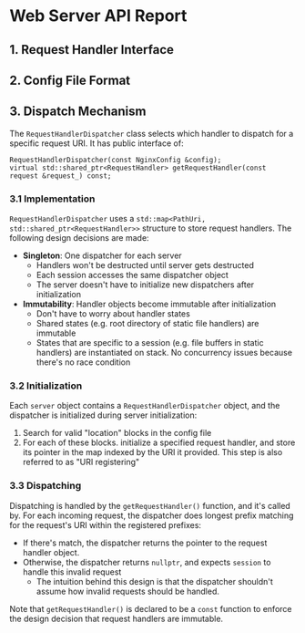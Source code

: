 # Web Server API Report
## 1. Request Handler Interface

## 2. Config File Format

## 3. Dispatch Mechanism
The `RequestHandlerDispatcher` class selects which handler to dispatch for a specific request URI. It has public interface of:
```
RequestHandlerDispatcher(const NginxConfig &config);
virtual std::shared_ptr<RequestHandler> getRequestHandler(const request &request_) const;
```

### 3.1 Implementation
`RequestHandlerDispatcher` uses a `std::map<PathUri, std::shared_ptr<RequestHandler>>` structure to store request handlers. The following design decisions are made:  
* **Singleton**: One dispatcher for each server
  * Handlers won't be destructed until server gets destructed
  * Each session accesses the same dispatcher object
  * The server doesn't have to initialize new dispatchers after initialization
* **Immutability**: Handler objects become immutable after initialization
  * Don't have to worry about handler states
  * Shared states (e.g. root directory of static file handlers) are immutable
  * States that are specific to a session (e.g. file buffers in static handlers) are instantiated on stack. No concurrency issues because there's no race condition

### 3.2  Initialization
Each `server` object contains a `RequestHandlerDispatcher` object, and the dispatcher is initialized during server initialization:  
1. Search for valid "location" blocks in the config file
2. For each of these blocks. initialize a specified request handler, and store its pointer in the map indexed by the URI it provided. This step is also referred to as "URI registering"

### 3.3 Dispatching
Dispatching is handled by the `getRequestHandler()` function, and it's called by. For each incoming request, the dispatcher does longest prefix matching for the request's URI within the registered prefixes:  
* If there's match, the dispatcher returns the pointer to the request handler object. 
* Otherwise, the dispatcher returns `nullptr`, and expects `session` to handle this invalid request 
  * The intuition behind this design is that the dispatcher shouldn't assume how invalid requests should be handled.  

Note that `getRequestHandler()` is declared to be a `const` function to enforce the design decision that request handlers are immutable.